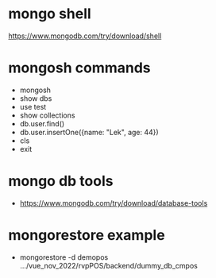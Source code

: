 # mongo shell

https://www.mongodb.com/try/download/shell

# mongosh commands

- mongosh
- show dbs
- use test
- show collections
- db.user.find()
- db.user.insertOne({name: "Lek", age: 44})
- cls
- exit

# mongo db tools

- https://www.mongodb.com/try/download/database-tools

# mongorestore example

- mongorestore -d demopos .../vue_nov_2022/rvpPOS/backend/dummy_db_cmpos
